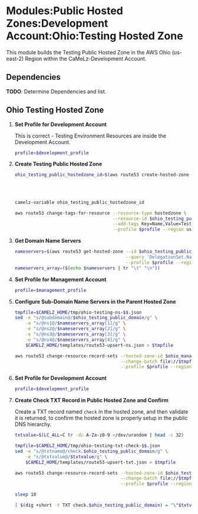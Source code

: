 # Modules:Public Hosted Zones:Development Account:Ohio:Testing Hosted Zone

This module builds the Testing Public Hosted Zone in the AWS Ohio (us-east-2) Region within the
CaMeLz-Development Account.

## Dependencies

**TODO**: Determine Dependencies and list.

## Ohio Testing Hosted Zone

1. **Set Profile for Development Account**

    This is correct - Testing Environment Resources are inside the Development Account.

    ```bash
    profile=$development_profile
    ```

1. **Create Testing Public Hosted Zone**

    ```bash
    ohio_testing_public_hostedzone_id=$(aws route53 create-hosted-zone --name $ohio_testing_public_domain \
                                                                       --hosted-zone-config Comment="Public Zone for $ohio_testing_public_domain",PrivateZone=false \
                                                                       --caller-reference $(date +%s) \
                                                                       --query 'HostedZone.Id' \
                                                                       --profile $profile --region us-east-1 --output text | cut -f3 -d /)
    camelz-variable ohio_testing_public_hostedzone_id

    aws route53 change-tags-for-resource --resource-type hostedzone \
                                         --resource-id $ohio_testing_public_hostedzone_id \
                                         --add-tags Key=Name,Value=Testing-PublicHostedZone Key=Company,Value=CaMeLz Key=Environment,Value=Testing \
                                         --profile $profile --region us-east-1 --output text
    ```

1. **Get Domain Name Servers**

    ```bash
    nameservers=$(aws route53 get-hosted-zone --id $ohio_testing_public_hostedzone_id \
                                              --query 'DelegationSet.NameServers' \
                                              --profile $profile --region us-east-1 --output text)
    nameservers_array=($(echo $nameservers | tr "\t" "\n"))
    ```

1. **Set Profile for Management Account**

    ```bash
    profile=$management_profile
    ```

1. **Configure Sub-Domain Name Servers in the Parent Hosted Zone**

    ```bash
    tmpfile=$CAMELZ_HOME/tmp/ohio-testing-ns-$$.json
    sed -e "s/@subdomain@/$ohio_testing_public_domain/g" \
        -e "s/@ns1@/$nameservers_array[1]/g" \
        -e "s/@ns2@/$nameservers_array[2]/g" \
        -e "s/@ns3@/$nameservers_array[3]/g" \
        -e "s/@ns4@/$nameservers_array[4]/g" \
        $CAMELZ_HOME/templates/route53-upsert-ns.json > $tmpfile

    aws route53 change-resource-record-sets --hosted-zone-id $ohio_management_public_hostedzone_id \
                                            --change-batch file://$tmpfile \
                                            --profile $profile --region us-east-1 --output text
    ```

1. **Set Profile for Development Account**

    ```bash
    profile=$development_profile
    ```

1. **Create Check TXT Record in Public Hosted Zone and Confirm**

   Create a TXT record named `check` in the hosted zone, and then validate it is returned, to confirm the hosted zone is
   properly setup in the public DNS hierarchy.

    ```bash
    txtvalue=$(LC_ALL=C tr -dc A-Za-z0-9 </dev/urandom | head -c 32)

    tmpfile=$CAMELZ_HOME/tmp/ohio-testing-txt-check-$$.json
    sed -e "s/@txtname@/check.$ohio_testing_public_domain/g" \
        -e "s/@txtvalue@/$txtvalue/g" \
        $CAMELZ_HOME/templates/route53-upsert-txt.json > $tmpfile

    aws route53 change-resource-record-sets --hosted-zone-id $ohio_testing_public_hostedzone_id \
                                            --change-batch file://$tmpfile \
                                            --profile $profile --region us-east-1 --output text

    sleep 10

    [ $(dig +short -t TXT check.$ohio_testing_public_domain) = "\"$txtvalue\"" ] && echo "Check confirmed"
    ```
